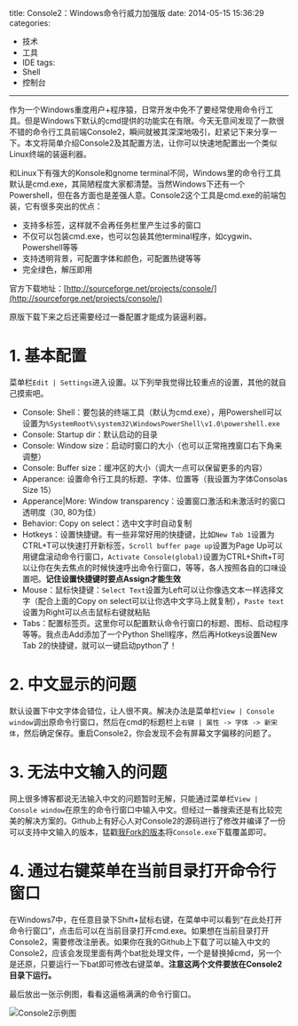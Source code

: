 title: Console2：Windows命令行威力加强版
date: 2014-05-15 15:36:29
categories:
- 技术
- 工具
- IDE
tags:
- Shell
- 控制台
---
作为一个Windows重度用户+程序猿，日常开发中免不了要经常使用命令行工具。但是Windows下默认的cmd提供的功能实在有限。今天无意间发现了一款很不错的命令行工具前端Console2，瞬间就被其深深地吸引，赶紧记下来分享一下。本文将简单介绍Console2及其配置方法，让你可以快速地配置出一个类似Linux终端的装逼利器。

<!-- more -->

和Linux下有强大的Konsole和gnome terminal不同，Windows里的命令行工具默认是cmd.exe，其简陋程度大家都清楚。当然Windows下还有一个Powershell，但在各方面也是差强人意。Console2这个工具是cmd.exe的前端包装，它有很多突出的优点：

* 支持多标签，这样就不会再任务栏里产生过多的窗口
* 不仅可以包装cmd.exe，也可以包装其他terminal程序，如cygwin、Powershell等等
* 支持透明背景，可配置字体和颜色，可配置热键等等
* 完全绿色，解压即用

官方下载地址：[http://sourceforge.net/projects/console/](http://sourceforge.net/projects/console/)

原版下载下来之后还需要经过一番配置才能成为装逼利器。

# 1. 基本配置

菜单栏`Edit | Settings`进入设置。以下列举我觉得比较重点的设置，其他的就自己摸索吧。

* Console: Shell：要包装的终端工具（默认为cmd.exe），用Powershell可以设置为`%SystemRoot%\system32\WindowsPowerShell\v1.0\powershell.exe`
* Console: Startup dir：默认启动的目录
* Console: Window size：启动时窗口的大小（也可以正常拖拽窗口右下角来调整）
* Console: Buffer size：缓冲区的大小（调大一点可以保留更多的内容）
* Apperance: 设置命令行工具的标题、字体、位置等（我设置为字体Consolas Size 15）
* Apperance|More: Window transparency：设置窗口激活和未激活时的窗口透明度（30, 80为佳）
* Behavior: Copy on select：选中文字时自动复制
* Hotkeys：设置快捷键。有一些非常好用的快捷键，比如`New Tab 1`设置为CTRL+T可以快速打开新标签，`Scroll buffer page up`设置为Page Up可以用键盘滚动命令行窗口，`Activate Console(global)`设置为CTRL+Shift+T可以让你在失去焦点的时候快速呼出命令行窗口，等等，各人按照各自的口味设置吧。**记住设置快捷键时要点Assign才能生效**
* Mouse：鼠标快捷键：`Select Text`设置为Left可以让你像选文本一样选择文字（配合上面的Copy on select可以让你选中文字马上就复制），`Paste text`设置为Right可以点击鼠标右键就粘贴
* Tabs：配置标签页。这里你可以配置默认命令行窗口的标题、图标、启动程序等等。我点击Add添加了一个Python Shell程序，然后再Hotkeys设置New Tab 2的快捷键，就可以一键启动python了！

# 2. 中文显示的问题

默认设置下中文字体会错位，让人很不爽。解决办法是菜单栏`View | Console window`调出原命令行窗口，然后在cmd的标题栏上`右键 | 属性 -> 字体 -> 新宋体`，然后确定保存。重启Console2，你会发现不会有屏幕文字偏移的问题了。

# 3. 无法中文输入的问题

网上很多博客都说无法输入中文的问题暂时无解，只能通过菜单栏`View | Console window`在原生的命令行窗口中输入中文。但经过一番搜索还是有比较完美的解决方案的。Github上有好心人对Console2的源码进行了修改并编译了一份可以支持中文输入的版本，猛戳[我Fork的版本](https://github.com/raytaylorlin/Console2-Chinese-Input-Capable)将`Console.exe`下载覆盖即可。

# 4. 通过右键菜单在当前目录打开命令行窗口

在Windows7中，在任意目录下Shift+鼠标右键，在菜单中可以看到“在此处打开命令行窗口”，点击后可以在当前目录打开cmd.exe。如果想在当前目录打开Console2，需要修改注册表。如果你在我的Github上下载了可以输入中文的Console2，应该会发现里面有两个bat批处理文件，一个是替换掉cmd，另一个是还原，只要运行一下bat即可修改右键菜单。**注意这两个文件要放在Console2目录下运行。**

最后放出一张示例图，看看这逼格满满的命令行窗口。

![Console2示例图](http://raytaylorlin-blog.oss-cn-shenzhen.aliyuncs.com/image/IDE/Console2%E7%A4%BA%E4%BE%8B%E5%9B%BE.jpg)

